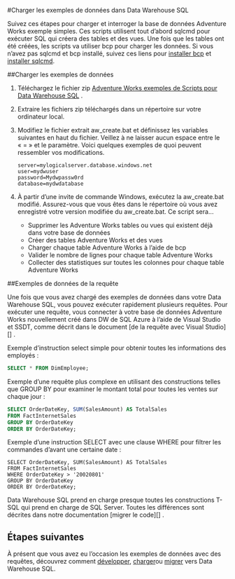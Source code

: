 <properties
   pageTitle="Charger les données d’exemple dans SQL Data Warehouse | Microsoft Azure"
   description="Charger les exemples de données dans Data Warehouse SQL"
   services="sql-data-warehouse"
   documentationCenter="NA"
   authors="lodipalm"
   manager="barbkess"
   editor=""/>

<tags
   ms.service="sql-data-warehouse"
   ms.devlang="NA"
   ms.topic="article"
   ms.tgt_pltfrm="NA"
   ms.workload="data-services"
   ms.date="08/16/2016"
   ms.author="lodipalm;barbkess;sonyama"/>

#<a name="load-sample-data-into-sql-data-warehouse"></a>Charger les exemples de données dans Data Warehouse SQL

Suivez ces étapes pour charger et interroger la base de données Adventure Works exemple simples. Ces scripts utilisent tout d’abord sqlcmd pour exécuter SQL qui créera des tables et des vues. Une fois que les tables ont été créées, les scripts va utiliser bcp pour charger les données.  Si vous n’avez pas sqlcmd et bcp installé, suivez ces liens pour [installer bcp][] et [installer sqlcmd][].

##<a name="load-sample-data"></a>Charger les exemples de données

1. Téléchargez le fichier zip [Adventure Works exemples de Scripts pour Data Warehouse SQL][] .

2. Extraire les fichiers zip téléchargés dans un répertoire sur votre ordinateur local.

3. Modifiez le fichier extrait aw_create.bat et définissez les variables suivantes en haut du fichier.  Veillez à ne laisser aucun espace entre le « = » et le paramètre.  Voici quelques exemples de quoi peuvent ressembler vos modifications.

    ```
    server=mylogicalserver.database.windows.net
    user=mydwuser
    password=Mydwpassw0rd
    database=mydwdatabase
    ```

4. À partir d’une invite de commande Windows, exécutez la aw_create.bat modifié.  Assurez-vous que vous êtes dans le répertoire où vous avez enregistré votre version modifiée du aw_create.bat.
Ce script sera...
    * Supprimer les Adventure Works tables ou vues qui existent déjà dans votre base de données
    * Créer des tables Adventure Works et des vues
    * Charger chaque table Adventure Works à l’aide de bcp
    * Valider le nombre de lignes pour chaque table Adventure Works
    * Collecter des statistiques sur toutes les colonnes pour chaque table Adventure Works


##<a name="query-sample-data"></a>Exemples de données de la requête

Une fois que vous avez chargé des exemples de données dans votre Data Warehouse SQL, vous pouvez exécuter rapidement plusieurs requêtes.  Pour exécuter une requête, vous connecter à votre base de données Adventure Works nouvellement créé dans DW de SQL Azure à l’aide de Visual Studio et SSDT, comme décrit dans le document [de la requête avec Visual Studio][] .

Exemple d’instruction select simple pour obtenir toutes les informations des employés :

```sql
SELECT * FROM DimEmployee;
```

Exemple d’une requête plus complexe en utilisant des constructions telles que GROUP BY pour examiner le montant total pour toutes les ventes sur chaque jour :

```sql
SELECT OrderDateKey, SUM(SalesAmount) AS TotalSales
FROM FactInternetSales
GROUP BY OrderDateKey
ORDER BY OrderDateKey;
```

Exemple d’une instruction SELECT avec une clause WHERE pour filtrer les commandes d’avant une certaine date :

```
SELECT OrderDateKey, SUM(SalesAmount) AS TotalSales
FROM FactInternetSales
WHERE OrderDateKey > '20020801'
GROUP BY OrderDateKey
ORDER BY OrderDateKey;
```

Data Warehouse SQL prend en charge presque toutes les constructions T-SQL qui prend en charge de SQL Server.  Toutes les différences sont décrites dans notre documentation [migrer le code][] .

## <a name="next-steps"></a>Étapes suivantes
À présent que vous avez eu l’occasion les exemples de données avec des requêtes, découvrez comment [développer][], [charger][]ou [migrer][] vers Data Warehouse SQL.

<!--Image references-->

<!--Article references-->
[migrer]: sql-data-warehouse-overview-migrate.md
[développer]: sql-data-warehouse-overview-develop.md
[charger]: sql-data-warehouse-overview-load.md
[requête avec Visual Studio]: sql-data-warehouse-query-visual-studio.md
[migrer du code]: sql-data-warehouse-migrate-code.md
[installer bcp]: sql-data-warehouse-load-with-bcp.md
[installer sqlcmd]: sql-data-warehouse-get-started-connect-sqlcmd.md

<!--Other Web references-->
[Adventure Works exemples de Scripts pour Data Warehouse SQL]: https://migrhoststorage.blob.core.windows.net/sqldwsample/AdventureWorksSQLDW2012.zip
